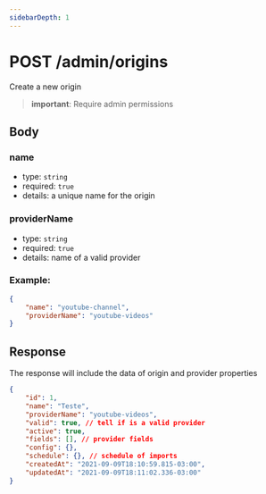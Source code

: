 ```yaml
---
sidebarDepth: 1
---
```


# POST /admin/origins

Create a new origin

> **important**: Require admin permissions

## Body

### name

-   type: `string`
-   required: `true`
-   details: a unique name for the origin

### providerName

-   type: `string`
-   required: `true`
-   details: name of a valid provider

### Example:

```json
{
    "name": "youtube-channel",
    "providerName": "youtube-videos"
}
```

## Response

The response will include the data of origin and provider properties

```json
{
    "id": 1,
    "name": "Teste",
    "providerName": "youtube-videos",
    "valid": true, // tell if is a valid provider
    "active": true,
    "fields": [], // provider fields
    "config": {},
    "schedule": {}, // schedule of imports
    "createdAt": "2021-09-09T18:10:59.815-03:00",
    "updatedAt": "2021-09-09T18:11:02.336-03:00"
}
```
